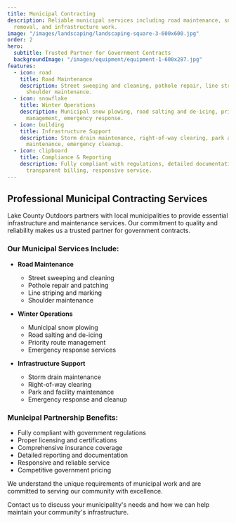 ```yaml
---
title: Municipal Contracting
description: Reliable municipal services including road maintenance, snow
  removal, and infrastructure work.
image: "/images/landscaping/landscaping-square-3-600x600.jpg"
order: 2
hero:
  subtitle: Trusted Partner for Government Contracts
  backgroundImage: "/images/equipment/equipment-1-600x287.jpg"
features:
  - icon: road
    title: Road Maintenance
    description: Street sweeping and cleaning, pothole repair, line striping,
      shoulder maintenance.
  - icon: snowflake
    title: Winter Operations
    description: Municipal snow plowing, road salting and de-icing, priority route
      management, emergency response.
  - icon: building
    title: Infrastructure Support
    description: Storm drain maintenance, right-of-way clearing, park and facility
      maintenance, emergency cleanup.
  - icon: clipboard
    title: Compliance & Reporting
    description: Fully compliant with regulations, detailed documentation,
      transparent billing, responsive service.
---
```


## Professional Municipal Contracting Services

Lake County Outdoors partners with local municipalities to provide essential infrastructure and maintenance services. Our commitment to quality and reliability makes us a trusted partner for government contracts.

### Our Municipal Services Include:

- **Road Maintenance**
  - Street sweeping and cleaning
  - Pothole repair and patching
  - Line striping and marking
  - Shoulder maintenance

- **Winter Operations**
  - Municipal snow plowing
  - Road salting and de-icing
  - Priority route management
  - Emergency response services

- **Infrastructure Support**
  - Storm drain maintenance
  - Right-of-way clearing
  - Park and facility maintenance
  - Emergency response and cleanup

### Municipal Partnership Benefits:

- Fully compliant with government regulations
- Proper licensing and certifications
- Comprehensive insurance coverage
- Detailed reporting and documentation
- Responsive and reliable service
- Competitive government pricing

We understand the unique requirements of municipal work and are committed to serving our community with excellence.

Contact us to discuss your municipality's needs and how we can help maintain your community's infrastructure.
